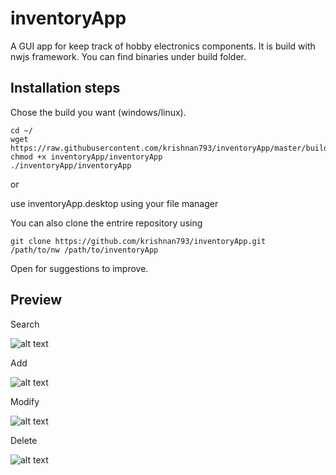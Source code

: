 # inventoryApp
A GUI app for keep track of hobby electronics components. It is build with nwjs framework. You can find binaries under build folder.

## Installation steps

Chose the build you want (windows/linux).

```
cd ~/
wget https://raw.githubusercontent.com/krishnan793/inventoryApp/master/build/<windows/linux>
chmod +x inventoryApp/inventoryApp
./inventoryApp/inventoryApp
```
or

use inventoryApp.desktop using your file manager

You can also clone the entrire repository using

```
git clone https://github.com/krishnan793/inventoryApp.git
/path/to/nw /path/to/inventoryApp
```
Open for suggestions to improve.

## Preview

Search

![alt text](https://3.bp.blogspot.com/-ujdfbPOoH74/W7iWCTGLHRI/AAAAAAAABhc/15-iDI8ZrRY_o6AuO0wg4go0agqjb-nCgCK4BGAYYCw/s320/search.gif)

Add

![alt text](https://2.bp.blogspot.com/-W-m42a8tOOs/W7iWQB6zsVI/AAAAAAAABhk/E8RoMqfow8UYVnYsSLuq_ie09De2DzhNACK4BGAYYCw/s320/addValue.gif)

Modify

![alt text](https://1.bp.blogspot.com/-G8ZBStXWYu0/W7iWZMv6eWI/AAAAAAAABhw/WrHfeUDLABAmWn4FUwSjTD32ZsX7u5tvgCK4BGAYYCw/s320/change%2Bvalue.gif)

Delete

![alt text](https://3.bp.blogspot.com/-AN3R868aGhU/W7iW75cVgpI/AAAAAAAABiM/fhFjztMe-h0iWSHJjKG6zEa7YifScPeIwCK4BGAYYCw/s320/delete.gif)
